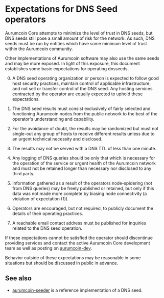 Expectations for DNS Seed operators
====================================

Aurumcoin Core attempts to minimize the level of trust in DNS seeds,
but DNS seeds still pose a small amount of risk for the network.
As such, DNS seeds must be run by entities which have some minimum
level of trust within the Aurumcoin community.

Other implementations of Aurumcoin software may also use the same
seeds and may be more exposed. In light of this exposure, this
document establishes some basic expectations for operating dnsseeds.

0. A DNS seed operating organization or person is expected to follow good
host security practices, maintain control of applicable infrastructure,
and not sell or transfer control of the DNS seed. Any hosting services
contracted by the operator are equally expected to uphold these expectations.

1. The DNS seed results must consist exclusively of fairly selected and
functioning Aurumcoin nodes from the public network to the best of the
operator's understanding and capability.

2. For the avoidance of doubt, the results may be randomized but must not
single-out any group of hosts to receive different results unless due to an
urgent technical necessity and disclosed.

3. The results may not be served with a DNS TTL of less than one minute.

4. Any logging of DNS queries should be only that which is necessary
for the operation of the service or urgent health of the Aurumcoin
network and must not be retained longer than necessary nor disclosed
to any third party.

5. Information gathered as a result of the operators node-spidering
(not from DNS queries) may be freely published or retained, but only
if this data was not made more complete by biasing node connectivity
(a violation of expectation (1)).

6. Operators are encouraged, but not required, to publicly document the
details of their operating practices.

7. A reachable email contact address must be published for inquiries
related to the DNS seed operation.

If these expectations cannot be satisfied the operator should
discontinue providing services and contact the active Aurumcoin
Core development team as well as posting on
[aurumcoin-dev](https://lists.linuxfoundation.org/mailman/listinfo/aurumcoin-dev).

Behavior outside of these expectations may be reasonable in some
situations but should be discussed in public in advance.

See also
----------
- [aurumcoin-seeder](https://github.com/sipa/aurumcoin-seeder) is a reference implementation of a DNS seed.
